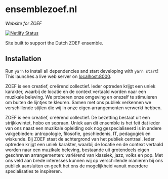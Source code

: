 # ensemblezoef.nl

_Website for ZOEF_

[![Netlify Status](https://api.netlify.com/api/v1/badges/655cf137-6a0e-4e02-ac0f-47e36673c941/deploy-status)](https://app.netlify.com/sites/zoef/deploys)

Site built to support the Dutch ZOEF ensemble.

## Installation

Run `yarn` to install all dependencies and start developing with `yarn start`! This launches a live web server on [localhost:8000](http://localhost:8000).



ZOEF is een creatief, creërend collectief. Ieder optreden krijgt een uniek karakter, waarbij de locatie en de context vertaald worden naar een muzikale beleving. 
We proberen onze omgeving en onszelf te stimuleren om buiten de lijntjes te kleuren. Samen met ons publiek verkennen we verschillende stijlen die wij in onze eigen arrangementen verwerkt hebben.

ZOEF is een creatief, creërend collectief. De bezetting bestaat uit een strijkkwintet, hobo en sopraan. Uniek aan dit ensemble is het feit dat ieder van ons naast een muzikale opleiding ook nog gespecialiseerd is in andere vakgebieden: antropologie, filosofie, geschiedenis, IT, pedagogiek en wiskunde. Bij ZOEF staat de achtergrond van het publiek centraal. Ieder optreden krijgt een uniek karakter, waarbij de locatie en de context vertaald worden naar een muzikale beleving, bestaande uit grotendeels eigen geschreven arrangementen: variërend van klassiek, jazz, volks en pop. Met ons veld aan brede interesses kunnen wij op verschillende manieren bij ons publiek aansluiten en geeft het ons de mogelijkheid vanuit meerdere specialisaties te inspireren.
